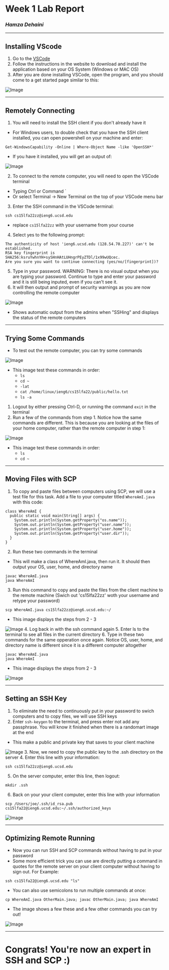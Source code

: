# **Week 1 Lab Report**
### *Hamza Dehaini*

---

## Installing VScode

1. Go to the [VSCode](https://code.visualstudio.com/)
2. Follow the instructions in the website to download and install the application based on your OS System (Windows or MAC OS)
3. After you are done installing VSCode, open the program, and you should come to a get started page similar to this:

![Image](pictures\installingvscode15l.JPG)

---

## Remotely Connecting

1. You will need to install the SSH client if you don't already have it
- For Windows users, to double check that you have the SSH client installed, you can open powershell on your machine and enter:
```
Get-WindowsCapability -Online | Where-Object Name -like 'OpenSSH*'
```
- If you have it installed, you will get an output of:

![Image](pictures\psoutput.JPG)

2. To connect to the remote computer, you will need to open the VSCode terminal
- Typing Ctrl or Command `
- Or select Terminal -> New Terminal on the top of your VSCode menu bar
3. Enter the SSH command in the VSCode terminal:
```
ssh cs15lfa22zz@ieng6.ucsd.edu
```
- replace `cs15lfa22zz` with your username from your course
4. Select yes to the following prompt:
```
The authenticity of host 'ieng6.ucsd.edu (128.54.70.227)' can't be established.
RSA key fingerprint is SHA256:ksruYwhnYH+sySHnHAtLUHngrPEyZTDl/1x99wUQcec.
Are you sure you want to continue connecting (yes/no/[fingerprint])?
```
5. Type in your password. WARNING: There is no visual output when you are typing your password. Continue to type and enter your password and it is still being inputed, even if you can't see it.
6. It will then output and prompt of security warnings as you are now controlling the remote computer

![Image](pictures\remote.JPG)

- Shows automatic output from the admins when "SSHing" and displays the status of the remote computers

---

## Trying Some Commands

- To test out the remote computer, you can try some commands

![Image](pictures\commands.JPG)
- This image test these commands in order:
  - `ls`
  - `cd ~`
  - `-lat`
  - `cat /home/linux/ieng6/cs15lfa22/public/hello.txt`
  - `ls -a`

1. Logout by either pressing Ctrl-D, or running the command `exit` in the terminal
2. Run a few of the commands from step 1. Notice how the same commands are different. This is because you are looking at the files of your home computer, rather than the remote computer in step 1:

![Image](pictures\commands1.JPG)

- This image test these commands in order:
  - `ls`
  - `cd ~`

---

## Moving Files with SCP

1. To copy and paste files between computers using SCP, we will use a test file for this task. Add a file to your computer titled `WhereAmI.java` with this code:
```
class WhereAmI {
  public static void main(String[] args) {
    System.out.println(System.getProperty("os.name"));
    System.out.println(System.getProperty("user.name"));
    System.out.println(System.getProperty("user.home"));
    System.out.println(System.getProperty("user.dir"));
  }
}
```
2. Run these two commands in the terminal
- This will make a class of WhereAmI.java, then run it. It should then output your OS, user, home, and directory name
```
javac WhereAmI.java
java WhereAmI
```
3. Run this command to copy and paste the files from the client machine to the remote machine (Swich out 'cs15lfa22zz' woth your username and retype your password)
```
scp WhereAmI.java cs15lfa22zz@ieng6.ucsd.edu:~/
```
- This image displays the steps from 2 - 3

![Image](pictures\scp.JPG)
4. Log back in with the ssh command again
5. Enter ls to the terminal to see all files in the current directory
6. Type in these two commands for the same opperation once again. Notice OS, user, home, and directory name is different since it is a different computer altogether
```
javac WhereAmI.java
java WhereAmI
```
- This image displays the steps from 2 - 3

![Image](pictures\ssh.JPG)

---

## Setting an SSH Key

1. To eliminate the need to continuously put in your password to swich computers and to copy files, we will use SSH keys
2. Enter `ssh-keygen` to the terminal, and press enter not add any passphrase. You will know it finished when there is a randomart image at the end
- This make a public and private key that saves to your client machine

![Image](pictures\settingssh.JPG)
3. Now, we need to copy the public key to the .ssh directory on the server
4. Enter this line with your information:
```
ssh cs15lfa22zz@ieng6.ucsd.edu
```
5. On the server computer, enter this line, then logout:
```
mkdir .ssh
```
6. Back on your your client computer, enter this line with your information
```
scp /Users/joe/.ssh/id_rsa.pub cs15lfa22@ieng6.ucsd.edu:~/.ssh/authorized_keys
```
![Image](pictures\settingssh2.JPG)

---

## Optimizing Remote Running

- Now you can run SSH and SCP commands without having to put in your password
- Some more efficient trick you can use are directly putting a command in quotes for the remote server on your client computer without having to sign out. For Example:

```
ssh cs15lfa22@ieng6.ucsd.edu "ls"
```

- You can also use semicolons to run multiple commands at once:

```
cp WhereAmI.java OtherMain.java; javac OtherMain.java; java WhereAmI
```

- The image shows a few these and a few other commands you can try out!

![Image](pictures\quicktricks.JPG)

---

# Congrats! You're now an expert in SSH and SCP :)